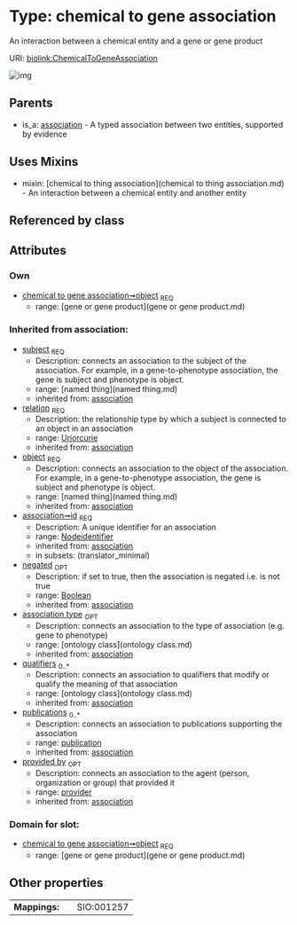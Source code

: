 
# Type: chemical to gene association


An interaction between a chemical entity and a gene or gene product

URI: [biolink:ChemicalToGeneAssociation](https://w3id.org/biolink/vocab/ChemicalToGeneAssociation)


![img](http://yuml.me/diagram/nofunky;dir:TB/class/\[Provider]<provided%20by(i)%200..1-%20\[ChemicalToGeneAssociation|relation(i):uriorcurie;id(i):nodeidentifier;negated(i):boolean%20%3F],%20\[Publication]<publications(i)%200..*-%20\[ChemicalToGeneAssociation],%20\[OntologyClass]<qualifiers(i)%200..*-%20\[ChemicalToGeneAssociation],%20\[OntologyClass]<association%20type(i)%200..1-%20\[ChemicalToGeneAssociation],%20\[NamedThing]<subject(i)%201..1-%20\[ChemicalToGeneAssociation],%20\[GeneOrGeneProduct]<object%201..1-%20\[ChemicalToGeneAssociation],%20\[ChemicalToGeneAssociation]uses%20-.->\[ChemicalToThingAssociation],%20\[Association]^-\[ChemicalToGeneAssociation])

## Parents

 *  is_a: [association](association.md) - A typed association between two entities, supported by evidence

## Uses Mixins

 *  mixin: [chemical to thing association](chemical to thing association.md) - An interaction between a chemical entity and another entity

## Referenced by class


## Attributes


### Own

 * [chemical to gene association➞object](chemical_to_gene_association_object.md)  <sub>REQ</sub>
    * range: [gene or gene product](gene or gene product.md)

### Inherited from association:

 * [subject](subject.md)  <sub>REQ</sub>
    * Description: connects an association to the subject of the association. For example, in a gene-to-phenotype association, the gene is subject and phenotype is object.
    * range: [named thing](named thing.md)
    * inherited from: [association](association.md)
 * [relation](relation.md)  <sub>REQ</sub>
    * Description: the relationship type by which a subject is connected to an object in an association
    * range: [Uriorcurie](type/Uriorcurie.md)
    * inherited from: [association](association.md)
 * [object](object.md)  <sub>REQ</sub>
    * Description: connects an association to the object of the association. For example, in a gene-to-phenotype association, the gene is subject and phenotype is object.
    * range: [named thing](named thing.md)
    * inherited from: [association](association.md)
 * [association➞id](association_id.md)  <sub>REQ</sub>
    * Description: A unique identifier for an association
    * range: [Nodeidentifier](type/Nodeidentifier.md)
    * inherited from: [association](association.md)
    * in subsets: (translator_minimal)
 * [negated](negated.md)  <sub>OPT</sub>
    * Description: if set to true, then the association is negated i.e. is not true
    * range: [Boolean](type/Boolean.md)
    * inherited from: [association](association.md)
 * [association type](association_type.md)  <sub>OPT</sub>
    * Description: connects an association to the type of association (e.g. gene to phenotype)
    * range: [ontology class](ontology class.md)
    * inherited from: [association](association.md)
 * [qualifiers](qualifiers.md)  <sub>0..*</sub>
    * Description: connects an association to qualifiers that modify or qualify the meaning of that association
    * range: [ontology class](ontology class.md)
    * inherited from: [association](association.md)
 * [publications](publications.md)  <sub>0..*</sub>
    * Description: connects an association to publications supporting the association
    * range: [publication](publication.md)
    * inherited from: [association](association.md)
 * [provided by](provided_by.md)  <sub>OPT</sub>
    * Description: connects an association to the agent (person, organization or group) that provided it
    * range: [provider](provider.md)
    * inherited from: [association](association.md)

### Domain for slot:

 * [chemical to gene association➞object](chemical_to_gene_association_object.md)  <sub>REQ</sub>
    * range: [gene or gene product](gene or gene product.md)

## Other properties

|  |  |  |
| --- | --- | --- |
| **Mappings:** | | SIO:001257 |

